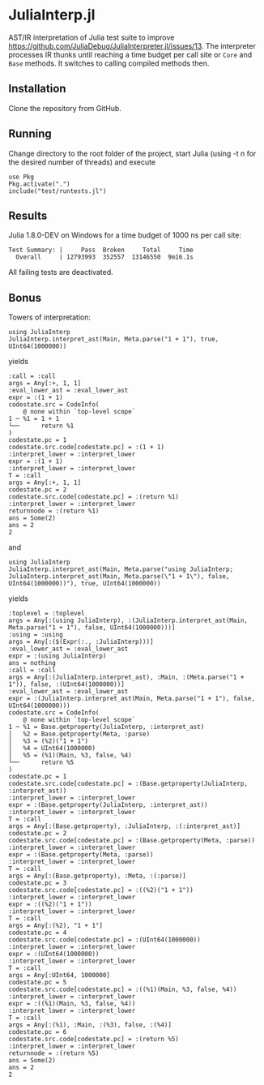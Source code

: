 # JuliaInterp.jl

AST/IR interpretation of Julia test suite to improve  https://github.com/JuliaDebug/JuliaInterpreter.jl/issues/13. 
The interpreter processes IR thunks until reaching a time budget per call site or `Core` and `Base` methods. 
It switches to calling compiled methods then.

## Installation

Clone the repository from GitHub.

## Running

Change directory to the root folder of the project,
start Julia (using -t n for the desired number of threads)
and execute

```
use Pkg
Pkg.activate(".")
include("test/runtests.jl")
```

## Results

Julia 1.8.0-DEV on Windows for a time budget of 1000 ns per call site:

```
Test Summary: |     Pass  Broken     Total     Time
  Overall     | 12793993  352557  13146550  9m16.1s
```

All failing tests are deactivated.

## Bonus

Towers of interpretation:

```
using JuliaInterp
JuliaInterp.interpret_ast(Main, Meta.parse("1 + 1"), true, UInt64(1000000))
```

yields

```
:call = :call
args = Any[:+, 1, 1]
:eval_lower_ast = :eval_lower_ast
expr = :(1 + 1)
codestate.src = CodeInfo(
    @ none within `top-level scope`
1 ─ %1 = 1 + 1
└──      return %1
)
codestate.pc = 1
codestate.src.code[codestate.pc] = :(1 + 1)
:interpret_lower = :interpret_lower
expr = :(1 + 1)
:interpret_lower = :interpret_lower
T = :call
args = Any[:+, 1, 1]
codestate.pc = 2
codestate.src.code[codestate.pc] = :(return %1)
:interpret_lower = :interpret_lower
returnnode = :(return %1)
ans = Some(2)
ans = 2
2
```

and

```
using JuliaInterp
JuliaInterp.interpret_ast(Main, Meta.parse("using JuliaInterp; JuliaInterp.interpret_ast(Main, Meta.parse(\"1 + 1\"), false, UInt64(1000000))"), true, UInt64(1000000))
```

yields

```
:toplevel = :toplevel
args = Any[:(using JuliaInterp), :(JuliaInterp.interpret_ast(Main, Meta.parse("1 + 1"), false, UInt64(1000000)))]
:using = :using
args = Any[:($(Expr(:., :JuliaInterp)))]
:eval_lower_ast = :eval_lower_ast
expr = :(using JuliaInterp)
ans = nothing
:call = :call
args = Any[:(JuliaInterp.interpret_ast), :Main, :(Meta.parse("1 + 1")), false, :(UInt64(1000000))]
:eval_lower_ast = :eval_lower_ast
expr = :(JuliaInterp.interpret_ast(Main, Meta.parse("1 + 1"), false, UInt64(1000000)))
codestate.src = CodeInfo(
    @ none within `top-level scope`
1 ─ %1 = Base.getproperty(JuliaInterp, :interpret_ast)
│   %2 = Base.getproperty(Meta, :parse)
│   %3 = (%2)("1 + 1")
│   %4 = UInt64(1000000)
│   %5 = (%1)(Main, %3, false, %4)
└──      return %5
)
codestate.pc = 1
codestate.src.code[codestate.pc] = :(Base.getproperty(JuliaInterp, :interpret_ast))
:interpret_lower = :interpret_lower
expr = :(Base.getproperty(JuliaInterp, :interpret_ast))
:interpret_lower = :interpret_lower
T = :call
args = Any[:(Base.getproperty), :JuliaInterp, :(:interpret_ast)]
codestate.pc = 2
codestate.src.code[codestate.pc] = :(Base.getproperty(Meta, :parse))
:interpret_lower = :interpret_lower
expr = :(Base.getproperty(Meta, :parse))
:interpret_lower = :interpret_lower
T = :call
args = Any[:(Base.getproperty), :Meta, :(:parse)]
codestate.pc = 3
codestate.src.code[codestate.pc] = :((%2)("1 + 1"))
:interpret_lower = :interpret_lower
expr = :((%2)("1 + 1"))
:interpret_lower = :interpret_lower
T = :call
args = Any[:(%2), "1 + 1"]
codestate.pc = 4
codestate.src.code[codestate.pc] = :(UInt64(1000000))
:interpret_lower = :interpret_lower
expr = :(UInt64(1000000))
:interpret_lower = :interpret_lower
T = :call
args = Any[:UInt64, 1000000]
codestate.pc = 5
codestate.src.code[codestate.pc] = :((%1)(Main, %3, false, %4))
:interpret_lower = :interpret_lower
expr = :((%1)(Main, %3, false, %4))
:interpret_lower = :interpret_lower
T = :call
args = Any[:(%1), :Main, :(%3), false, :(%4)]
codestate.pc = 6
codestate.src.code[codestate.pc] = :(return %5)
:interpret_lower = :interpret_lower
returnnode = :(return %5)
ans = Some(2)
ans = 2
2
```
